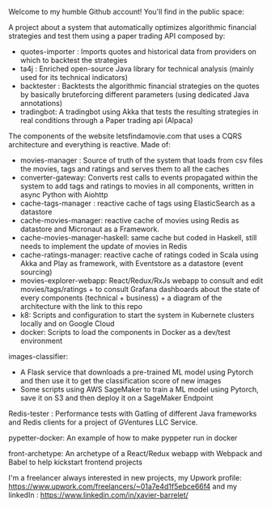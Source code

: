 Welcome to my humble Github account! You'll find in the public space:

A project about a system that automatically optimizes algorithmic financial strategies and test them using a paper trading API composed by:
- quotes-importer : Imports quotes and historical data from providers on which to backtest the strategies
- ta4j : Enriched open-source Java library for technical analysis (mainly used for its technical indicators)
- backtester : Backtests the algorithmic financial strategies on the quotes by basically bruteforcing different parameters (using dedicated Java annotations)
- tradingbot: A tradingbot using Akka that tests the resulting strategies in real conditions through a Paper trading api (Alpaca)

  
The components of the website letsfindamovie.com that uses a CQRS architecture and everything is reactive. Made of:
  - movies-manager : Source of truth of the system that loads from csv files the movies, tags and ratings and serves them to all the caches
  - converter-gateway: Converts rest calls to events propagated within the system to add tags and ratings to movies in all components, written in async Python with Aiohttp
  - cache-tags-manager : reactive cache of tags using ElasticSearch as a datastore
  - cache-movies-manager: reactive cache of movies using Redis as datastore and Micronaut as a Framework.
  - cache-movies-manager-haskell: same cache but coded in Haskell, still needs to implement the update of movies in Redis
  - cache-ratings-manager: reactive cache of ratings coded in Scala using Akka and Play as framework, with Eventstore as a datastore (event sourcing)
  - movies-explorer-webapp: React/Redux/RxJs webapp to consult and edit movies/tags/ratings + to consult Grafana dashboards about the state of every components (technical + business) + a diagram of the architecture with the link to this repo
  - k8: Scripts and configuration to start the system in Kubernete clusters locally and on Google Cloud
  - docker: Scripts to load the components in Docker as a dev/test environment

images-classifier: 
  - A Flask service that downloads a pre-trained ML model using Pytorch and then use it to get the classification score of new images
  - Some scripts using AWS SageMaker to train a ML model using Pytorch, save it on S3 and then deploy it on a SageMaker Endpoint  

Redis-tester : Performance tests with Gatling of different Java frameworks and Redis clients for a project of GVentures LLC Service.

pypetter-docker: An example of how to make pyppeter run in docker

front-archetype: An archetype of a React/Redux webapp with Webpack and Babel to help kickstart frontend projects


I'm a freelancer always interested in new projects, my Upwork profile: https://www.upwork.com/freelancers/~01a7e4d1f5ebce66f4 and my linkedIn :  https://www.linkedin.com/in/xavier-barrelet/
